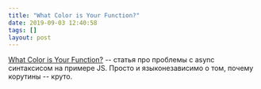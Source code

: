 ```yaml
---
title: "What Color is Your Function?"
date: 2019-09-03 12:40:58
tags: []
layout: post
---
```


[What Color is Your Function?](https://journal.stuffwithstuff.com/2015/02/01/what-color-is-your-function/) -- статья про проблемы с async синтаксисом на примере JS. Просто и языконезависимо о том, почему корутины -- круто.
